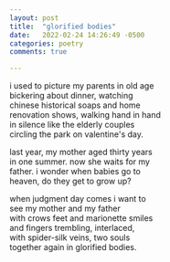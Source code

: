 ```yaml
---
layout: post
title:  "glorified bodies"
date:   2022-02-24 14:26:49 -0500
categories: poetry
comments: true

---
```


i used to picture my parents in old age  
bickering about dinner, watching  
chinese historical soaps and home  
renovation shows, walking hand in hand  
in silence like the elderly couples  
circling the park on valentine's day.  

last year, my mother aged thirty years  
in one summer. now she waits for my  
father. i wonder when babies go to  
heaven, do they get to grow up?  

when judgment day comes i want to  
see my mother and my father  
with crows feet and marionette smiles  
and fingers trembling, interlaced,  
with spider-silk veins, two souls  
together again in glorified bodies. 